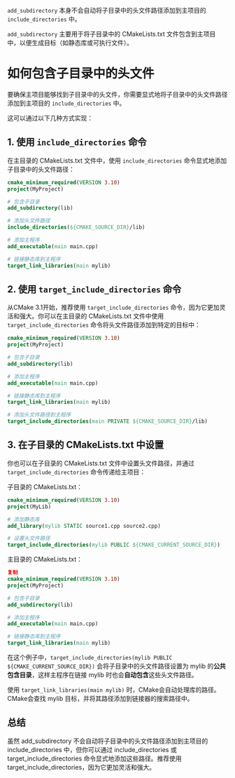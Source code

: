 


`add_subdirectory` 本身不会自动将子目录中的头文件路径添加到主项目的 `include_directories` 中。

`add_subdirectory` 主要用于将子目录中的 CMakeLists.txt 文件包含到主项目中，以便生成目标（如静态库或可执行文件）。

# 如何包含子目录中的头文件

要确保主项目能够找到子目录中的头文件，你需要显式地将子目录中的头文件路径添加到主项目的 `include_directories` 中。

这可以通过以下几种方式实现：

## 1. 使用 `include_directories` 命令

在主目录的 CMakeLists.txt 文件中，使用 `include_directories` 命令显式地添加子目录中的头文件路径：
```cmake
cmake_minimum_required(VERSION 3.10)
project(MyProject)

# 包含子目录
add_subdirectory(lib)

# 添加头文件路径
include_directories(${CMAKE_SOURCE_DIR}/lib)

# 添加主程序
add_executable(main main.cpp)

# 链接静态库到主程序
target_link_libraries(main mylib)
```

## 2. 使用 `target_include_directories` 命令

从CMake 3.1开始，推荐使用 `target_include_directories` 命令，因为它更加灵活和强大。你可以在主目录的 CMakeLists.txt 文件中使用` target_include_directories` 命令将头文件路径添加到特定的目标中：

```cmake
cmake_minimum_required(VERSION 3.10)
project(MyProject)

# 包含子目录
add_subdirectory(lib)

# 添加主程序
add_executable(main main.cpp)

# 链接静态库到主程序
target_link_libraries(main mylib)

# 添加头文件路径到主程序
target_include_directories(main PRIVATE ${CMAKE_SOURCE_DIR}/lib)
```

## 3. 在子目录的 CMakeLists.txt 中设置
你也可以在子目录的 CMakeLists.txt 文件中设置头文件路径，并通过 `target_include_directories` 命令传递给主项目：

子目录的 CMakeLists.txt：
```cmake
cmake_minimum_required(VERSION 3.10)
project(MyLib)

# 添加静态库
add_library(mylib STATIC source1.cpp source2.cpp)

# 设置头文件路径
target_include_directories(mylib PUBLIC ${CMAKE_CURRENT_SOURCE_DIR})
```

主目录的 CMakeLists.txt：
```cmake
复制
cmake_minimum_required(VERSION 3.10)
project(MyProject)

# 包含子目录
add_subdirectory(lib)

# 添加主程序
add_executable(main main.cpp)

# 链接静态库到主程序
target_link_libraries(main mylib)
```
在这个例子中，`target_include_directories(mylib PUBLIC ${CMAKE_CURRENT_SOURCE_DIR})` 会将子目录中的头文件路径设置为 mylib 的**公共包含目录**，这样主程序在链接 mylib 时也会**自动包含**这些头文件路径。



使用 `target_link_libraries(main mylib)` 时，CMake会自动处理库的路径。CMake会查找 mylib 目标，并将其路径添加到链接器的搜索路径中。

## 总结
虽然 add_subdirectory 不会自动将子目录中的头文件路径添加到主项目的 include_directories 中，但你可以通过 include_directories 或 target_include_directories 命令显式地添加这些路径。推荐使用 target_include_directories，因为它更加灵活和强大。